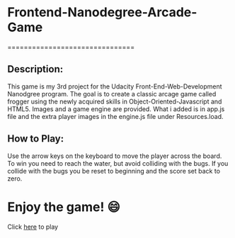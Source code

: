 # Frontend-Nanodegree-Arcade-Game
===============================

## Description:

This game is my 3rd project for the Udacity Front-End-Web-Development Nanodgree program. The goal is to create a classic arcage game called frogger using the newly acquired skills in Object-Oriented-Javascript and HTML5. Images and a game engine are provided. What i added is in app.js file and the extra player images in the engine.js file under Resources.load.

## How to Play:

Use the arrow keys on the keyboard to move the player across the board. To win you need to reach the water, but avoid colliding with the bugs. If you collide with the bugs you be reset to beginning and the score set back to zero.

# Enjoy the game!  :smile:

Click [here](https://mjohnson24.github.io/FrontendNanodegreeArcadeGame/) to play